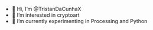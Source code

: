 - 👋  Hi, I’m @TristanDaCunhaX
- 👀  I’m interested in cryptoart
- 🌱  I’m currently experimenting in Processing and Python

<!---
TristanDaCunhaX/TristanDaCunhaX is a ✨ special ✨ repository because its `README.md` (this file) appears on your GitHub profile.
You can click the Preview link to take a look at your changes.
--->
